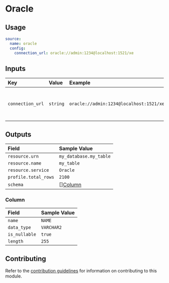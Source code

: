 # Oracle

## Usage

```yaml
source:
  name: oracle
  config:
    connection_url: oracle://admin:1234@localhost:1521/xe
```

## Inputs

| Key | Value | Example | Description |    |
| :-- | :---- | :------ | :---------- | :- |
| `connection_url` | `string` | `oracle://admin:1234@localhost:1521/xe` | Connection String to access Oracle Database | *required* |

## Outputs

| Field | Sample Value |
| :---- | :---- |
| `resource.urn` | `my_database.my_table` |
| `resource.name` | `my_table` |
| `resource.service` | `Oracle` |
| `profile.total_rows` | `2100` |
| `schema` | [][Column](#column) |

### Column

| Field | Sample Value |
| :---- | :---- |
| `name` | `NAME` |
| `data_type` | `VARCHAR2` |
| `is_nullable` | `true` |
| `length` | `255` |

## Contributing

Refer to the [contribution guidelines](../../../docs/docs/contribute/guide.md#adding-a-new-extractor) for information on contributing to this module.
